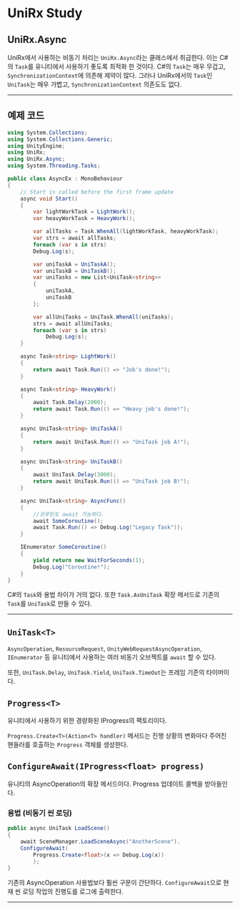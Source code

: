 # UniRx Study
## UniRx.Async

UniRx에서 사용하는 비동기 처리는 `UniRx.Async`라는 클래스에서 취급한다. 이는 C#의 `Task`를 유니티에서 사용하기 좋도록 최적화 한 것이다. C#의 `Task`는 매우 무겁고, `SynchronizationContext`에 의존해 제약이 많다. 그러나 UniRx에서의 `Task`인 `UniTask`는 매우 가볍고, `SynchronizationContext` 의존도도 없다.

---

## 예제 코드

```cs
using System.Collections;
using System.Collections.Generic;
using UnityEngine;
using UniRx;
using UniRx.Async;
using System.Threading.Tasks;

public class AsyncEx : MonoBehaviour
{
    // Start is called before the first frame update
    async void Start()
    {
        var lightWorkTask = LightWork();
        var heavyWorkTask = HeavyWork();

        var allTasks = Task.WhenAll(lightWorkTask, heavyWorkTask);
        var strs = await allTasks;
        foreach (var s in strs)
        Debug.Log(s);

        var uniTaskA = UniTaskA();
        var uniTaskB = UniTaskB();
        var uniTasks = new List<UniTask<string>>
        {
            uniTaskA,
            uniTaskB
        };

        var allUniTasks = UniTask.WhenAll(uniTasks);
        strs = await allUniTasks;
        foreach (var s in strs)
            Debug.Log(s);
    }

    async Task<string> LightWork()
    {
        return await Task.Run(() => "Job's done!");
    }

    async Task<string> HeavyWork()
    {
    	await Task.Delay(2000);
    	return await Task.Run(() => "Heavy job's done!");
    }

    async UniTask<string> UniTaskA()
    {
    	return await UniTask.Run(() => "UniTask job A!");
    }

    async UniTask<string> UniTaskB()
    {
    	await UniTask.Delay(3000);
    	return await UniTask.Run(() => "UniTask job B!");
    }

    async UniTask<string> AsyncFunc()
    {
        //코루틴도 await 가능하다.
        await SomeCoroutine();
        await Task.Run(() => Debug.Log("Legacy Task"));
    }

    IEnumerator SomeCoroutine()
    {
        yield return new WaitForSeconds(1);
        Debug.Log("Coroutine!");
    }
}
```

C#의 `Task`와 용법 차이가 거의 없다. 또한 `Task.AsUniTask` 확장 메서드로 기존의 `Task`를 `UniTask`로 만들 수 있다.

---

## `UniTask<T>`

`AsyncOperation`, `ResourceRequest`, `UnityWebRequestAsyncOperation`, `IEnumerator` 등 유니티에서 사용하는 여러 비동기 오브젝트를 `await` 할 수 있다.

또한, `UniTask.Delay`, `UniTask.Yield`, `UniTask.TimeOut`는 프레임 기준의 타이머이다.

## `Progress<T>`

유니티에서 사용하기 위한 경량화된 IProgress의 팩토리이다.

`Progress.Create<T>(Action<T> handler)` 메서드는 진행 상황의 변화마다 주어진 핸들러를 호출하는 `Progress` 객체를 생성한다.

## `ConfigureAwait(IProgress<float> progress)`

유니티의 AsyncOperation의 확장 메서드이다. Progress 업데이트 콜백을 받아들인다.

### 용법 (비동기 씬 로딩)

```cs
public async UniTask LoadScene()
{
    await SceneManager.LoadSceneAsync("AnotherScene").
    ConfigureAwait(
        Progress.Create<float>(x => Debug.Log(x))
        );
}
```

기존의 AsyncOperation 사용법보다 훨씬 구문이 간단하다. `ConfigureAwait`으로 현재 씬 로딩 작업의 진행도를 로그에 출력한다.

---

## 